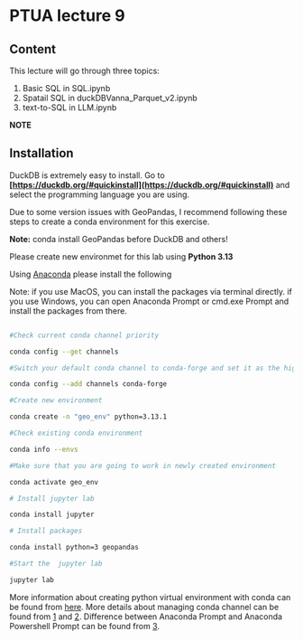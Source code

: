 # PTUA lecture 9

## Content
This lecture will go through three topics: 
1. Basic SQL in SQL.ipynb
2. Spatail SQL in duckDBVanna_Parquet_v2.ipynb
3. text-to-SQL in LLM.ipynb

**NOTE**
## Installation

DuckDB is extremely easy to install. Go to __[https://duckdb.org/#quickinstall](https://duckdb.org/#quickinstall)__ and select the programming language you are using. 

Due to some version issues with GeoPandas, I recommend following these steps to create a conda environment for this exercise.
<div class="alert alert-block alert-danger">
<b>Note:</b> conda install GeoPandas before DuckDB and others!
</div>

Please create new environmet for this lab using  **Python 3.13**
 
Using [Anaconda](https://docs.anaconda.com/anaconda/install/)  please install the following 

Note: if you use MacOS, you can install the packages via terminal directly. if you use Windows, you can open Anaconda Prompt or cmd.exe Prompt and install the packages from there. 

```bash

#Check current conda channel priority

conda config --get channels

#Switch your default conda channel to conda-forge and set it as the highest priority

conda config --add channels conda-forge 

#Create new environment

conda create -n "geo_env" python=3.13.1

#Check existing conda environment

conda info --envs

#Make sure that you are going to work in newly created environment

conda activate geo_env

# Install jupyter lab

conda install jupyter

# Install packages

conda install python=3 geopandas

#Start the  jupyter lab

jupyter lab

```

More information about creating python virtual environment with conda can be found from [here][blog].
More details about managing conda channel can be found from [1][1] and [2][2]. Difference between Anaconda Prompt and Anaconda Powershell Prompt can be found from [3][3].

[blog]: https://heartbeat.fritz.ai/creating-python-virtual-environments-with-conda-why-and-how-180ebd02d1db
[1]: https://stackoverflow.com/questions/54150169/how-update-remove-conda-forge-channel-from-anaconda/54150817
[2]: https://docs.conda.io/projects/conda/en/latest/user-guide/tasks/manage-channels.html
[3]: https://stackoverflow.com/questions/56656493/what-is-the-difference-between-anaconda-prompt-and-anaconda-powershell-prompt
